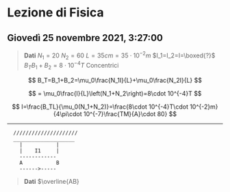 # Lezione di Fisica
## Giovedì 25 novembre 2021, 3:27:00

> **Dati**
> $N_1=20$
> $N_2=60$
> $L=35cm=35\cdot 10^{-2}m$
> $I_1=I_2=I=\boxed{?}$
> $B_TB_1+B_2=8\cdot 10^{-4}T$
> Concentrici


$$
B_T=B_1+B_2=\mu_0\frac{N_1I}{L}+\mu_0\frac{N_2I}{L}
$$

$$
= \mu_0\frac{I}{L}\left(N_1+N_2\right)=8\cdot 10^{-4}T
$$

$$
I=\frac{B_TL}{\mu_0(N_1+N_2)}=\frac{8\cdot 10^{-4}T\cdot 10^{-2}m}{4\pi\cdot 10^{-7}\frac{TM}{A}\cdot 80}
$$


---
      /////////////////////
      ____________________
        |           |
        |    I1     |
		------------
		A           B
		------>-----
> **Dati**
> $\overline{AB}
<!--stackedit_data:
eyJoaXN0b3J5IjpbMTkxMjU0OTg3OV19
-->